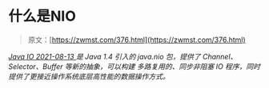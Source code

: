 <!--yml
category: 未分类
date: 0001-01-01 00:00:00
-->

# 什么是NIO

> 原文：[https://zwmst.com/376.html](https://zwmst.com/376.html)

   [ *Java IO* ](https://zwmst.com/java-io)*[ <time datetime="2021-08-13T08:30:41+08:00"> 2021-08-13 </time> ](https://zwmst.com/376.html)  是 Java 1.4 引入的 java.nio 包，提供了 Channel、Selector、Buffer 等新的抽象，可以构建 多路复用的、同步非阻塞 IO 程序，同时提供了更接近操作系统底层高性能的数据操作方式。*